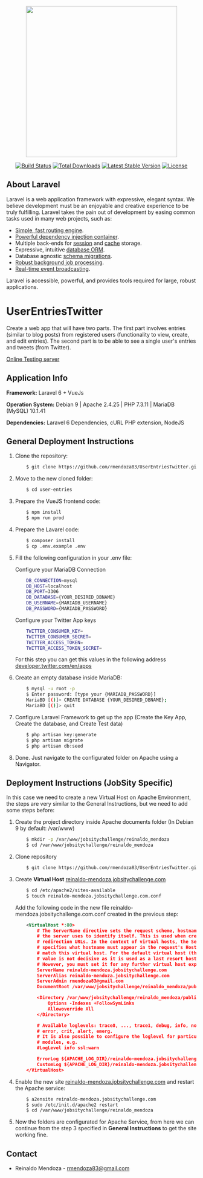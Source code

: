<p align="center"><img src="https://res.cloudinary.com/dtfbvvkyp/image/upload/v1566331377/laravel-logolockup-cmyk-red.svg" width="400"></p>

<p align="center">
<a href="https://travis-ci.org/laravel/framework"><img src="https://travis-ci.org/laravel/framework.svg" alt="Build Status"></a>
<a href="https://packagist.org/packages/laravel/framework"><img src="https://poser.pugx.org/laravel/framework/d/total.svg" alt="Total Downloads"></a>
<a href="https://packagist.org/packages/laravel/framework"><img src="https://poser.pugx.org/laravel/framework/v/stable.svg" alt="Latest Stable Version"></a>
<a href="https://packagist.org/packages/laravel/framework"><img src="https://poser.pugx.org/laravel/framework/license.svg" alt="License"></a>
</p>

## About Laravel

Laravel is a web application framework with expressive, elegant syntax. We believe development must be an enjoyable and creative experience to be truly fulfilling. Laravel takes the pain out of development by easing common tasks used in many web projects, such as:

- [Simple, fast routing engine](https://laravel.com/docs/routing).
- [Powerful dependency injection container](https://laravel.com/docs/container).
- Multiple back-ends for [session](https://laravel.com/docs/session) and [cache](https://laravel.com/docs/cache) storage.
- Expressive, intuitive [database ORM](https://laravel.com/docs/eloquent).
- Database agnostic [schema migrations](https://laravel.com/docs/migrations).
- [Robust background job processing](https://laravel.com/docs/queues).
- [Real-time event broadcasting](https://laravel.com/docs/broadcasting).

Laravel is accessible, powerful, and provides tools required for large, robust applications.

# UserEntriesTwitter
Create a web app that will have two parts. The first part involves entries (similar to blog posts)
from registered users (functionality to view, create, and edit entries). The second part is to be
able to see a single user's entries and tweets (from Twitter).

[Online Testing server](https://userentries.sophie-ware.com/)

## Application Info
**Framework:** Laravel 6 + VueJs

**Operation System:** Debian 9 | Apache 2.4.25 | PHP 7.3.11 | MariaDB (MySQL) 10.1.41

**Dependencies:** Laravel 6 Dependencies, cURL PHP extension, NodeJS

## General Deployment Instructions
1. Clone the repository:
    ```sh
        $ git clone https://github.com/rmendoza83/UserEntriesTwitter.git user-entries
    ```

2. Move to the new cloned folder:
    ```sh
        $ cd user-entries
    ```

3. Prepare the VueJS frontend code:
    ```sh
        $ npm install
        $ npm run prod
    ```

4. Prepare the Lavarel code:
    ```sh
        $ composer install
        $ cp .env.example .env
    ```

5. Fill the following configuration in your .env file:

    Configure your MariaDB Connection
    ```sh
        DB_CONNECTION=mysql
        DB_HOST=localhost
        DB_PORT=3306
        DB_DATABASE={YOUR_DESIRED_DBNAME}
        DB_USERNAME={MARIADB_USERNAME}
        DB_PASSWORD={MARIADB_PASSWORD}
    ```
    Configure your Twitter App keys
    ```sh
        TWITTER_CONSUMER_KEY=
        TWITTER_CONSUMER_SECRET=
        TWITTER_ACCESS_TOKEN=
        TWITTER_ACCESS_TOKEN_SECRET=
    ```
    For this step you can get this values in the following address [developer.twitter.com/en/apps](https://developer.twitter.com/en/apps)

6. Create an empty database inside MariaDB:
    ```sh
        $ mysql -u root -p
        $ Enter password: [type your {MARIADB_PASSWORD}]
        MariaBD [()]> CREATE DATABASE {YOUR_DESIRED_DBNAME};
        MariaBD [()]> quit
    ```

7. Configure Laravel Framework to get up the app (Create the Key App, Create the database, and Create Test data)
    ```sh
        $ php artisan key:generate
        $ php artisan migrate
        $ php artisan db:seed
    ```
8. Done. Just navigate to the configurated folder on Apache using a Navigator.

## Deployment Instructions (JobSity Specific)
In this case we need to create a new Virtual Host on Apache Environment, the steps are very similar to the General Instructions, but we need to add some steps before:

1. Create the project directory inside Apache documents folder (In Debian 9 by default: /var/www)
    ```sh
        $ mkdir -p /var/www/jobsitychallenge/reinaldo_mendoza
        $ cd /var/www/jobsitychallenge/reinaldo_mendoza
    ```

2. Clone repository
    ```sh
        $ git clone https://github.com/rmendoza83/UserEntriesTwitter.git .
    ```

3. Create **Virtual Host** [reinaldo-mendoza.jobsitychallenge.com](http://reinaldo-mendoza.jobsitychallenge.com) 
    ```sh
        $ cd /etc/apache2/sites-available
        $ touch reinaldo-mendoza.jobsitychallenge.com.conf
    ```
    Add the following code in the new file reinaldo-mendoza.jobsitychallenge.com.conf created in the previous step:
    ```xml
        <VirtualHost *:80>
            # The ServerName directive sets the request scheme, hostname and port that
            # the server uses to identify itself. This is used when creating
            # redirection URLs. In the context of virtual hosts, the ServerName
            # specifies what hostname must appear in the request's Host: header to
            # match this virtual host. For the default virtual host (this file) this
            # value is not decisive as it is used as a last resort host regardless.
            # However, you must set it for any further virtual host explicitly.
            ServerName reinaldo-mendoza.jobsitychallenge.com
            ServerAlias reinaldo-mendoza.jobsitychallenge.com
            ServerAdmin rmendoza83@gmail.com
            DocumentRoot /var/www/jobsitychallenge/reinaldo_mendoza/public
    
            <Directory /var/www/jobsitychallenge/reinaldo_mendoza/public>
                Options -Indexes +FollowSymLinks
                Allowoverride All
            </Directory>

            # Available loglevels: trace8, ..., trace1, debug, info, notice, warn,
            # error, crit, alert, emerg.
            # It is also possible to configure the loglevel for particular
            # modules, e.g.
            #LogLevel info ssl:warn

            ErrorLog ${APACHE_LOG_DIR}/reinaldo-mendoza.jobsitychallenge.com_error.log
            CustomLog ${APACHE_LOG_DIR}/reinaldo-mendoza.jobsitychallenge.com_access.log combined
        </VirtualHost>
    ```

4. Enable the new site [reinaldo-mendoza.jobsitychallenge.com](http://reinaldo-mendoza.jobsitychallenge.com) and restart the Apache service: 
    ```sh
        $ a2ensite reinaldo-mendoza.jobsitychallenge.com
        $ sudo /etc/init.d/apache2 restart
        $ cd /var/www/jobsitychallenge/reinaldo_mendoza
    ```

5. Now the folders are configurated for Apache Service, from here we can continue from the step 3 specified in **General Instructions** to get the site working fine.

## Contact
* Reinaldo Mendoza - rmendoza83@gmail.com